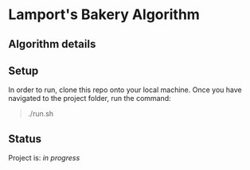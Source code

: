 # Lamport's Bakery Algorithm

## Algorithm details

## Setup

In order to run, clone this repo onto your local machine. Once you have navigated to the project folder, run the command:

> ./run.sh

## Status

Project is: _in progress_
